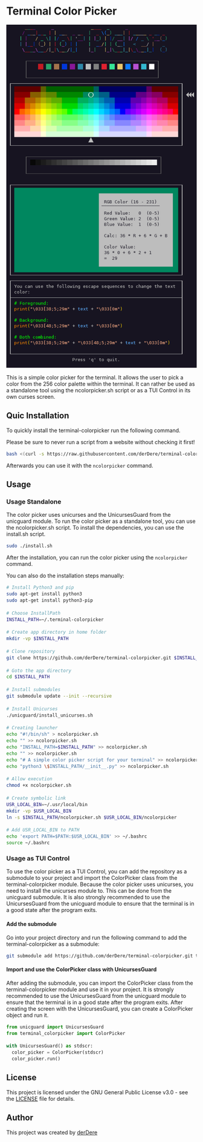 # Terminal Color Picker

![Screenshot](screenshot.png)

This is a simple color picker for the terminal. It allows the user to pick a color from the 256 color palette within the terminal.
It can rather be used as a standalone tool using the ncolorpicker.sh script or as a TUI Control in its own curses screen.

## Quic Installation

To quickly install the terminal-colorpicker run the following command.

Please be sure to never run a script from a website without checking it first!

```bash
bash <(curl -s https://raw.githubusercontent.com/derDere/terminal-colorpicker/refs/heads/main/install.sh)
```

Afterwards you can use it with the `ncolorpicker` command.

## Usage

### Usage Standalone

The color picker uses unicurses and the UnicursesGuard from the unicguard module. To run the color picker as a standalone tool, you can use the ncolorpicker.sh script.
To install the dependencies, you can use the install.sh script.

```bash
sudo ./install.sh
```

After the installation, you can run the color picker using the `ncolorpicker` command.

You can also do the installation steps manually:

```bash
# Install Python3 and pip
sudo apt-get install python3
sudo apt-get install python3-pip

# Choose InstallPath
INSTALL_PATH=~/.terminal-colorpicker

# Create app directory in home folder
mkdir -vp $INSTALL_PATH

# Clone repository
git clone https://github.com/derDere/terminal-colorpicker.git $INSTALL_PATH

# Goto the app directory
cd $INSTALL_PATH

# Install submodules
git submodule update --init --recursive

# Install Unicurses
./unicguard/install_unicurses.sh

# Creating launcher
echo "#!/bin/sh" > ncolorpicker.sh
echo "" >> ncolorpicker.sh
echo "INSTALL_PATH=$INSTALL_PATH" >> ncolorpicker.sh
echo "" >> ncolorpicker.sh
echo "# A simple color picker script for your terminal" >> ncolorpicker.sh
echo "python3 \$INSTALL_PATH/__init__.py" >> ncolorpicker.sh

# Allow execution
chmod +x ncolorpicker.sh

# Create symbolic link
USR_LOCAL_BIN=~/.usr/local/bin
mkdir -vp $USR_LOCAL_BIN
ln -s $INSTALL_PATH/ncolorpicker.sh $USR_LOCAL_BIN/ncolorpicker

# Add USR_LOCAL_BIN to PATH
echo 'export PATH=$PATH:$USR_LOCAL_BIN' >> ~/.bashrc
source ~/.bashrc
```

### Usage as TUI Control

To use the color picker as a TUI Control, you can add the repository as a submodule to your project and import the ColorPicker class from the terminal-colorpicker module.
Because the color picker uses unicurses, you need to install the unicurses module to. This can be done from the unicguard submodule.
It is also strongly recommended to use the UnicursesGuard from the unicguard module to ensure that the terminal is in a good state after the program exits.

#### Add the submodule

Go into your project directory and run the following command to add the terminal-colorpicker as a submodule:

```bash
git submodule add https://github.com/derDere/terminal-colorpicker.git terminal_colorpicker
```

#### Import and use the ColorPicker class with UnicursesGuard

After adding the submodule, you can import the ColorPicker class from the terminal-colorpicker module and use it in your project.
It is strongly recommended to use the UnicursesGuard from the unicguard module to ensure that the terminal is in a good state after the program exits.
After creating the screen with the UnicursesGuard, you can create a ColorPicker object and run it.

```python
from unicguard import UnicursesGuard
from terminal_colorpicker import ColorPicker

with UnicursesGuard() as stdscr:
  color_picker = ColorPicker(stdscr)
  color_picker.run()
```

## License

This project is licensed under the GNU General Public License v3.0 - see the [LICENSE](LICENSE) file for details.

## Author

This project was created by [derDere](https://github.com/derDere)
